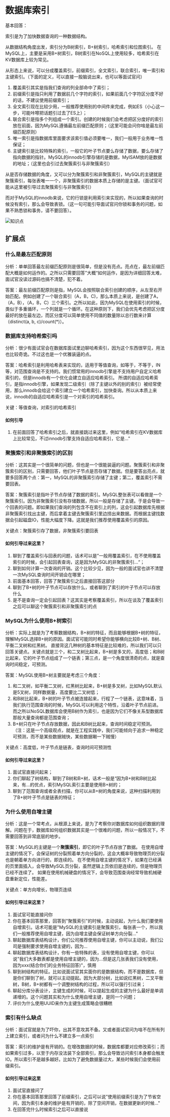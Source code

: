 # 数据库索引

基本回答：

索引是为了加快数据查询的一种数据结构。

从数据结构角度出发，索引分为B树索引，B+树索引，哈希索引和位图索引。
在MySQL上，主要是采用B+树索引，B树索引在NoSQL上使用较多，哈希索引在KV数据库上较为常见。

从形态上来说，可以分成覆盖索引，前缀索引，全文索引，联合索引，唯一索引和主键索引。（下面的定义，可以直接一股脑说出来，也可以等面试官问）
1. 覆盖索引其实是指我们查询的列全部命中了索引；
2. 前缀索引是指只利用了数据前几个字符的索引，如果前面几个字符区分度不好的话，不建议使用前缀索引；
3. 全文索引现在比较少用，一般推荐使用别的中间件来完成，例如ES（小心这一步，可能咔嚓把话题引过去了ES上）；
4. 联合索引是指多个列组成一个索引。创建的时候我们会考虑把区分度好的索引放在前面，因为MySQL遵循最左前缀匹配原则；（这里可能会问你啥是最左前缀匹配原则）
5. 唯一索引是指数据库里面要求该索引值必须要唯一，我们一般用于业务唯一性保证；
6. 主键索引是比较特殊的索引，一般它的叶子节点要么存储了数据，要么存储了指向数据的指针。MySQL的innodb引擎存储的是数据，MyISAM放的是数据的地址；（这里也会引过去聚簇索引与非聚簇索引）

从是否存储数据的角度，又可以分为聚簇索引和非聚簇索引，MySQL的主键就是聚簇索引，每张表唯一一个，非聚簇索引的数据本质上存储的是主键。（面试官可能从这里被引导过去聚簇索引与非聚簇索引）

而对于MySQL的innodb来说，它的行锁是利用索引来实现的，所以如果查询的时候没有索引，那么会导致表锁。（这一句可能引导面试官问你锁和事务的问题，如果不熟悉锁和事务，请不要回答）。

![知识点](./img/index.png)

## 扩展点

### 什么是最左匹配原则

分析：单单回答最左前缀匹配原则是很简单，但是没有亮点。亮点在，最左前缀匹配大概是如何运作的。之所以只需要回答”大概“如何运作，是因为详细回答太难，面试官没读过源码也搞不清楚，犯不着。

答案：最左前缀匹配原则是指，MySQL会按照联合索引创建的顺序，从左至右开始匹配。例如创建了一个联合索引（A，B，C)，那么本质上来说，是创建了A，（A，B），（A，B，C）三个索引。之所以如此，因为MySQL在使用索引的时候，类似于多重循环，一个列就是一个循环。在这种原则下，我们会优先考虑把区分度最好的放在最左边，而区分度可以简单使用不同值的数量除以总行数来计算（distinct(a, b, c)/count(*)）。

### 数据库支持哈希索引吗

分析：很少有面试官会在数据库面试里边聊哈希索引，因为这个东西很罕见，用法也比较奇诡。不过这也是一个优雅装逼的点。

答案：哈希索引是利用哈希表来实现的，适用于等值查询，如等于，不等于，IN等，对范围查询是不支持的。我们惯常用的innodb引擎是不支持用户自定义哈希索引的，但是innodb有一个优化会建立自适应哈希索引。
所谓的自适应哈希索引，是指innodb引擎，如果发现二级索引（除了主键以外的别的索引）被经常使用，那么innodb会给这个索引建立一个哈希索引，加快查询。所以从本质上来说，innodb的自适应哈希索引是一个对索引的哈希索引。

关键：等值查询，对索引的哈希索引

#### 如何引导
1. 在前面回答了哈希索引之后，就直接跳过来这里，例如“哈希索引在KV数据库上比较常见，不过innodb引擎支持自适应哈希索引，它是..."

### 聚簇索引和非聚簇索引的区别

分析：这其实是一个很简单的问题，但也是一个很能装逼的问题。聚簇索引和非聚簇索引的区别，只需要回答，他们叶子节点是否存储了数据。但是要答出亮点，就要多回答两个点：第一，MySQL的非聚簇索引存储了主键；第二，覆盖索引不需要回表。

答案：聚簇索引是指叶子节点存储了数据的索引。MySQL整张表可以看做是一个聚簇索引。因为非聚簇索引没有存储数据，所以一般是存储了主键。于是会导致一个回表的问题。即如果我们查询的列包含不在索引上的列，这会引起数据库先根据非聚簇索引找出主键，而后拿着主键去聚簇索引里边捞出来数据。而根据主键找数据会引起磁盘IO，性能大幅度下降。这就是我们推荐使用覆盖索引的原因。

关键点：聚簇索引存了数据，非聚簇索引要回表

#### 如何引导过来这里？
1. 聊到了覆盖索引与回表的问题，话术可以是”一般用覆盖索引，在不使用覆盖索引的时候，会引起回表查询，这是因为MySQL的非聚簇索引...“；
2. 聊到如何计算一次查询的开销。这个比较少见，因为一般的面试官也讲不清楚一次MySQL查询时间开销会在哪里；
3. 前面基本回答，回答了聚簇索引之后直接回答这部分
4. 聊到了B+树的叶子节点可以存放什么，或者聊到了索引的叶子节点可以存放什么
5. 是不是查询一定会引起回表？这其实是考察覆盖索引，所以在谈及了覆盖索引之后可以聊这个聚簇索引和非聚簇索引的点

### MySQL为什么使用B+树索引

分析：实际上就是为了考察数据结构，B+树的特征，而且能够根据B+树的特征，理解MySQL选择B+树的原因。面试官可能同时希望你能够横向比较B+树、B树、平衡二叉树和红黑树。
直接背这几种树的基本特征是比较难的，所以我们可以只回答关键点。关键点就是三个，和二叉树比起来，B+树是多叉的，高度低；和B树比起来，它的叶子节点组成了一个链表；第三点，是一个角度很清奇的点，就是查询时间稳定，可预测。

答案：MySQL使用B+树主要就是考虑三个角度：
1. 和二叉树，如平衡二叉树，红黑树比起来，B+树是多叉树，比如MySQL默认是5叉树，同样数据量，高度要比二叉树低；
2. 和B树比起来，B+树的叶子节点被连接起来，行程了一个链表，这意味着，当我们执行范围查询的时候，MySQL可以利用这个特性，沿着叶子节点前进。而之所以NoSQL数据库会使用B树作为索引，也是因为它们不像关系型数据库那般大量查询都是范围查询；
3. B+树只在叶子节点存放数据，因此和B树比起来，查询时间稳定可预测。（注：这是一个高级观点，就是在工程实践中，我们可能倾向于追求一种稳定可预测，而不是某些数据贼快，某些数据唰一下贼慢）

关键点：高度低，叶子节点是链表，查询时间可预测性


#### 如何引导过来这里？
1. 面试官直接问起来；
2. 你们聊起了树结构，聊到了B树和B+树，话术一般是“因为B+树和B树比起来，有...的优点，索引MySQL索引主要是使用B+树的；
3. 聊到了范围查询或者全表扫描，你可以从B+树的角度来说，这种扫描利用到了B+树叶子节点是链表的特征；

### 为什么使用自增主键

分析：这是一个常考点，从根源上来说，是为了考察你对数据库如何组织数据的理解。问题在于，数据库如何组织数据其实是一个很难的问题，所以一般情况下，不需要回答到非常底层的地步。

答案：MySQL的主键是一个**聚簇索引**，即它的叶子节点存放了数据。
在使用自增主键的情况下，会保证树的分裂照着单方向分裂的，这会大概率导致物理页的分裂也是朝着单方向进行的，即连续的。
在不使用自增主键的情况下，如果在已经满的页里面插入，会导致MySQL页分裂，虽然逻辑上页依旧是连续的，但是物理页已经不连续了。
如果在使用机械硬盘的情况下，会导致范围查询经常导致机械硬盘重新定位，性能差。

关键点：单方向增长，物理页连续

#### 如何引导过来这里？
1. 面试官可能直接问你
2. 你在基本回答那里，回答到"聚簇索引"的时候，主动说起，为什么我们要使用自增索引。话术可能是"MySQL的主键索引是聚簇索引，每张表一个，所以我们一般推荐使用自增主键，因为自增主键会保证树单方向分裂..."
3. 聊起数据库表结构设计，你们公司推荐使用自增主键，你可以主动说，我们公司是强制要求使用自增主键的，因为...
4. 聊起数据库表结构设计，你有一些特殊的表，没有使用自增主键，你可以说"我们大多数表都是使用自增主键的，因为...但是这几张表我们没有使用，因为xxx(结合你们的业务特征回答)"，慎用
5. 聊到树结构的特征。比如说面试官其实面你的是数据结构，而不是数据库，但是你们聊到了树，就可以主动提起。因为大部分树，比如说红黑树，二叉平衡树，B树，B+树都有一个调整树结构的过程，所以可以强行引过来；
6. 聊起分库分表设计，主键生成的时候，可以提起生成的主键为什么最好是单调递增的。这个问题其实和为什么使用自增主键，是同一个问题；
7. 评价为什么使用UUID来作为主键生成策略会很糟糕

### 索引有什么缺点

分析：面试官就是为了吓你，出其不意攻其不备。又或者面试官问为啥不在所有列上建立索引，或者问为什么不建立多一点索引

答案：索引的维护是有开销的。在增改数据的时候，数据库都要对应修改索引；而如果索引过多，以至于内存没法装下全部索引，那么会导致访问索引本身都会触发IO。所以索引不是越多越好。比如为了避免数据量过大，某些时候我们会使用前缀索引。

#### 如何引导过来这里
1. 面试官直接问了
2. 你在基本回答那里回答了前缀索引，之后可以说”使用前缀索引是为了节省空间，因为索引本身的维护是有开销的，除了空间开销，在数据更新的时候..."
3. 在回答完什么时候索引之后可以直接说